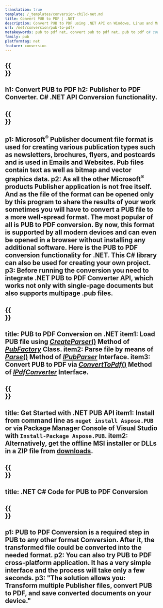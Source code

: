 ```yaml
---
translation: true
template: /_templates/conversion-child-net.md
title: Convert PUB to PDF | .NET 
description: Convert PUB to PDF using .NET API on Windows, Linux and Mac OS X. Publisher conversion functionality that is easy to integrate into your own solution.
url: /net/conversion/pub-to-pdf/
metakeywords: pub to pdf net, convert pub to pdf net, pub to pdf c# converter, convert pub to pdf c#, pub to pdf c#
family: pub
platformtag: net
feature: conversion
---
```


{{<section banner>}}
---
h1: Convert PUB to PDF
h2: Publisher to PDF Converter. С# .NET API Conversion functionality.
---

{{<section overview>}}
---
p1: Microsoft<sup>&reg;</sup> Publisher document file format is used for creating various publication types such as newsletters, brochures, flyers, and postcards and is used in Emails and Websites. Pub files contain text as well as bitmap and vector graphics data.
p2: As all the other Microsoft<sup>&reg;</sup> products Publisher application is not free itself. And as the file of the format can be opened only by this program to share the results of your work sometimes you will have to convert a PUB file to a more well-spread format. The most popular of all is PUB to PDF conversion. By now, this format is supported by all modern devices and can even be opened in a browser without installing any additional software. Here is the PUB to PDF conversion functionality for .NET. This C# library can also be used for creating your own project.
p3: Before running the conversion you need to integrate .NET PUB to PDF Converter API, which works not only with single-page documents but also supports multipage .pub files.
---

{{<section feature1>}}
---
title: PUB to PDF Conversion on .NET
item1: Load PUB file using [*CreateParser*()](https://apireference.aspose.com/pub/net/aspose.pub/pubfactory/methods/createparser/index) Method of [*PubFactory*](https://apireference.aspose.com/pub/net/aspose.pub/pubfactory) Class.
item2: Parse file by means of [*Parse*()](https://apireference.aspose.com/pub/net/aspose.pub/ipubparser/methods/parse) Method of [*IPubParser*](https://apireference.aspose.com/pub/net/aspose.pub/ipubparser) Interface.
item3: Convert PUB to PDF via [*ConvertToPdf*()](https://apireference.aspose.com/pub/net/aspose.pub/ipdfconverter/methods/converttopdf) Method of [*IPdfConverter*](https://apireference.aspose.com/pub/net/aspose.pub/ipdfconverter) Interface. 
---

{{<section feature2>}}
---
title: Get Started with .NET PUB API
item1: Install from command line as ```nuget install Aspose.PUB``` or via Package Manager Console of Visual Studio with ```Install-Package Aspose.PUB```.
item2: Alternatively, get the offline MSI installer or DLLs in a ZIP file from [downloads](https://downloads.aspose.com/pub/net).
---

{{<section codeexample>}}
---
title: .NET C# Code for PUB to PDF Conversion
---

{{<section summary>}}
---
p1: PUB to PDF Conversion is a required step in PUB to any other format Conversion. After it, the transformed file could be converted into the needed format.
p2: You can also try PUB to PDF cross-platform application. It has a very simple interface and the process will take only a few seconds. 
p3: "The solution allows you: Transform multiple Publisher files, convert PUB to PDF, and save converted documents on your device."
---
